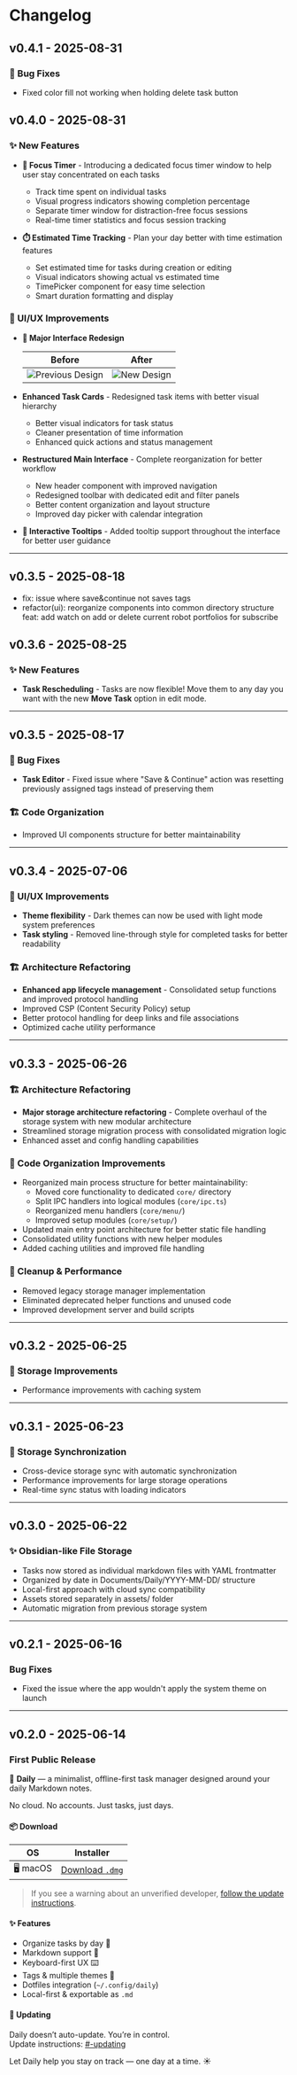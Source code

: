 # Changelog

## v0.4.1 - 2025-08-31

### 🐛 Bug Fixes
- Fixed color fill not working when holding delete task button


## v0.4.0 - 2025-08-31

### ✨ New Features

- **🎯 Focus Timer** - Introducing a dedicated focus timer window to help user stay concentrated on each tasks
  - Track time spent on individual tasks
  - Visual progress indicators showing completion percentage
  - Separate timer window for distraction-free focus sessions
  - Real-time timer statistics and focus session tracking

- **⏱️ Estimated Time Tracking** - Plan your day better with time estimation features
  - Set estimated time for tasks during creation or editing
  - Visual indicators showing actual vs estimated time
  - TimePicker component for easy time selection
  - Smart duration formatting and display

### 🎨 UI/UX Improvements

- **🎨 Major Interface Redesign** 
  
  | Before | After |
  |--------|-------|
  | ![Previous Design](media/Demo.png) | ![New Design](media/Demo-new.png) |
  
- **Enhanced Task Cards** - Redesigned task items with better visual hierarchy
  - Better visual indicators for task status
  - Cleaner presentation of time information
  - Enhanced quick actions and status management

- **Restructured Main Interface** - Complete reorganization for better workflow
  - New header component with improved navigation
  - Redesigned toolbar with dedicated edit and filter panels
  - Better content organization and layout structure
  - Improved day picker with calendar integration

- **📱 Interactive Tooltips** - Added tooltip support throughout the interface for better user guidance

---

## v0.3.5 - 2025-08-18

- fix: issue where save&continue not saves tags
- refactor(ui): reorganize components into common directory structure
 feat: add watch on add or delete current robot portfolios for subscribe

## v0.3.6 - 2025-08-25

### ✨ New Features
- **Task Rescheduling** - Tasks are now flexible! Move them to any day you want with the new **Move Task** option in edit mode.

---

## v0.3.5 - 2025-08-17

### 🐛 Bug Fixes
- **Task Editor** - Fixed issue where "Save & Continue" action was resetting previously assigned tags instead of preserving them

### 🏗️ Code Organization
- Improved UI components structure for better maintainability

---

## v0.3.4 - 2025-07-06

### 🎨 UI/UX Improvements
- **Theme flexibility** - Dark themes can now be used with light mode system preferences
- **Task styling** - Removed line-through style for completed tasks for better readability

### 🏗️ Architecture Refactoring
- **Enhanced app lifecycle management** - Consolidated setup functions and improved protocol handling
- Improved CSP (Content Security Policy) setup
- Better protocol handling for deep links and file associations
- Optimized cache utility performance

---

## v0.3.3 - 2025-06-26

### 🏗️ Architecture Refactoring
- **Major storage architecture refactoring** - Complete overhaul of the storage system with new modular architecture
- Streamlined storage migration process with consolidated migration logic
- Enhanced asset and config handling capabilities

### 🔧 Code Organization Improvements  
- Reorganized main process structure for better maintainability:
  - Moved core functionality to dedicated `core/` directory
  - Split IPC handlers into logical modules (`core/ipc.ts`)
  - Reorganized menu handlers (`core/menu/`) 
  - Improved setup modules (`core/setup/`)
- Updated main entry point architecture for better static file handling
- Consolidated utility functions with new helper modules
- Added caching utilities and improved file handling

### 🧹 Cleanup & Performance
- Removed legacy storage manager implementation 
- Eliminated deprecated helper functions and unused code
- Improved development server and build scripts

---

## v0.3.2 - 2025-06-25

### 🔄 Storage Improvements
- Performance improvements with caching system

---

## v0.3.1 - 2025-06-23

### 🔄 Storage Synchronization
- Cross-device storage sync with automatic synchronization
- Performance improvements for large storage operations
- Real-time sync status with loading indicators

---

## v0.3.0 - 2025-06-22

### ✨ Obsidian-like File Storage
- Tasks now stored as individual markdown files with YAML frontmatter
- Organized by date in Documents/Daily/YYYY-MM-DD/ structure
- Local-first approach with cloud sync compatibility
- Assets stored separately in assets/ folder
- Automatic migration from previous storage system

---

## v0.2.1 - 2025-06-16

### Bug Fixes
- Fixed the issue where the app wouldn't apply the system theme on launch

---

## v0.2.0 - 2025-06-14

### First Public Release

🚀 **Daily** — a minimalist, offline-first task manager designed around your daily Markdown notes.

No cloud. No accounts. Just tasks, just days.

#### 📦 Download

| OS      | Installer                                              |
|---------|---------------------------------------------------------|
| 🖥 macOS | [Download `.dmg`](https://github.com/scheron/Daily/releases/download/v0.2.0/Daily-0.2.0.dmg) |

> If you see a warning about an unverified developer, [follow the update instructions](https://github.com/scheron/Daily#-updating).


#### ✨ Features

- Organize tasks by day 📅
- Markdown support 📝
- Keyboard-first UX ⌨️
- Tags & multiple themes 🎨
- Dotfiles integration (`~/.config/daily`)
- Local-first & exportable as `.md`

#### 🔄 Updating

Daily doesn’t auto-update. You’re in control.  
Update instructions: [#-updating](https://github.com/scheron/Daily#-updating)


Let Daily help you stay on track — one day at a time. ☀️
